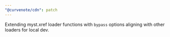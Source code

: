 ```yaml
---
"@curvenote/cdn": patch
---
```


Extending myst.xref loader functions with `bypass` options aligning with other loaders for local dev.
